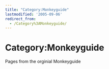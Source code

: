 ```yaml
---
title: "Category:Monkeyguide"
lastmodified: '2005-09-06'
redirect_from:
  - /Category%3AMonkeyguide/
---
```


Category:Monkeyguide
====================

Pages from the orginial Monkeyguide
